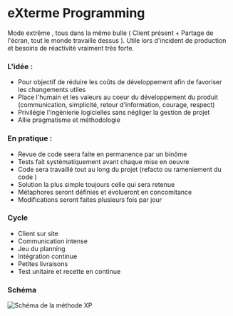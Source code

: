 # eXterme Programming

Mode extrême , tous dans la même bulle ( Client présent + Partage de l'écran, tout le monde travaille dessus ).
Utile lors d'incident de production et besoins de réactivité vraiment très forte.


### L'idée :
- Pour objectif de réduire les coûts de développement afin de favoriser les changements utiles
- Place l'humain et les valeurs au coeur du développement du produit (communication, simplicité, retour d'information, courage, respect)
- Privilégie l'ingénierie logicielles sans négliger la gestion de projet
- Allie pragmatisme et méthodologie

### En pratique :
- Revue de code seera faite en permanence par un binôme
- Tests fait systèmatiquement avant chaque mise en oeuvre
- Code sera travaillé tout au long du projet (refacto ou rameniement du code )
- Solution la plus simple toujours celle qui sera retenue
- Métaphores seront définies et évolueront en concomitance
- Modifications seront faites plusieurs fois par jour

### Cycle
- Client sur site
- Communication intense
- Jeu du planning
- Intégration continue
- Petites livraisons
- Test unitaire et recette en continue

### Schéma
![Schéma de la méthode XP](file:///Users/matthieu/Dossier_CDA/GestionProjet/img/Capture%20d%E2%80%99e%CC%81cran%202022-11-09%20a%CC%80%2011.04.12.png)
